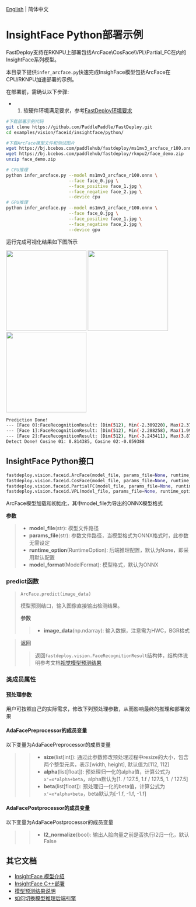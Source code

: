 [English](README.md) | 简体中文
# InsightFace Python部署示例

FastDeploy支持在RKNPU上部署包括ArcFace\CosFace\VPL\Partial_FC在内的InsightFace系列模型。

本目录下提供`infer_arcface.py`快速完成InsighFace模型包括ArcFace在CPU/RKNPU加速部署的示例。


在部署前，需确认以下步骤:

- 1. 软硬件环境满足要求，参考[FastDeploy环境要求](../../../../../../docs/cn/build_and_install/rknpu2.md)

```bash
#下载部署示例代码
git clone https://github.com/PaddlePaddle/FastDeploy.git
cd examples/vision/faceid/insightface/python/

#下载ArcFace模型文件和测试图片
wget https://bj.bcebos.com/paddlehub/fastdeploy/ms1mv3_arcface_r100.onnx
wget https://bj.bcebos.com/paddlehub/fastdeploy/rknpu2/face_demo.zip
unzip face_demo.zip

# CPU推理
python infer_arcface.py --model ms1mv3_arcface_r100.onnx \
                        --face face_0.jpg \
                        --face_positive face_1.jpg \
                        --face_negative face_2.jpg \
                        --device cpu
# GPU推理
python infer_arcface.py --model ms1mv3_arcface_r100.onnx \
                        --face face_0.jpg \
                        --face_positive face_1.jpg \
                        --face_negative face_2.jpg \
                        --device gpu
```

运行完成可视化结果如下图所示

<div width="700">
<img width="220" float="left" src="https://user-images.githubusercontent.com/67993288/184321537-860bf857-0101-4e92-a74c-48e8658d838c.JPG">
<img width="220" float="left" src="https://user-images.githubusercontent.com/67993288/184322004-a551e6e4-6f47-454e-95d6-f8ba2f47b516.JPG">
<img width="220" float="left" src="https://user-images.githubusercontent.com/67993288/184321622-d9a494c3-72f3-47f1-97c5-8a2372de491f.JPG">
</div>

```bash
Prediction Done!
--- [Face 0]:FaceRecognitionResult: [Dim(512), Min(-2.309220), Max(2.372197), Mean(0.016987)]
--- [Face 1]:FaceRecognitionResult: [Dim(512), Min(-2.288258), Max(1.995104), Mean(-0.003400)]
--- [Face 2]:FaceRecognitionResult: [Dim(512), Min(-3.243411), Max(3.875866), Mean(-0.030682)]
Detect Done! Cosine 01: 0.814385, Cosine 02:-0.059388

```

## InsightFace Python接口

```python
fastdeploy.vision.faceid.ArcFace(model_file, params_file=None, runtime_option=None, model_format=ModelFormat.ONNX)
fastdeploy.vision.faceid.CosFace(model_file, params_file=None, runtime_option=None, model_format=ModelFormat.ONNX)
fastdeploy.vision.faceid.PartialFC(model_file, params_file=None, runtime_option=None, model_format=ModelFormat.ONNX)
fastdeploy.vision.faceid.VPL(model_file, params_file=None, runtime_option=None, model_format=ModelFormat.ONNX)
```

ArcFace模型加载和初始化，其中model_file为导出的ONNX模型格式

**参数**

> * **model_file**(str): 模型文件路径
> * **params_file**(str): 参数文件路径，当模型格式为ONNX格式时，此参数无需设定
> * **runtime_option**(RuntimeOption): 后端推理配置，默认为None，即采用默认配置
> * **model_format**(ModelFormat): 模型格式，默认为ONNX

### predict函数

> ```python
> ArcFace.predict(image_data)
> ```
>
> 模型预测结口，输入图像直接输出检测结果。
>
> **参数**
>
> > * **image_data**(np.ndarray): 输入数据，注意需为HWC，BGR格式

> **返回**
>
> > 返回`fastdeploy.vision.FaceRecognitionResult`结构体，结构体说明参考文档[视觉模型预测结果](../../../../../docs/api/vision_results/)

### 类成员属性
#### 预处理参数
用户可按照自己的实际需求，修改下列预处理参数，从而影响最终的推理和部署效果

#### AdaFacePreprocessor的成员变量
以下变量为AdaFacePreprocessor的成员变量
> > * **size**(list[int]): 通过此参数修改预处理过程中resize的大小，包含两个整型元素，表示[width, height], 默认值为[112, 112]
> > * **alpha**(list[float]): 预处理归一化的alpha值，计算公式为`x'=x*alpha+beta`，alpha默认为[1. / 127.5, 1.f / 127.5, 1. / 127.5]
> > * **beta**(list[float]): 预处理归一化的beta值，计算公式为`x'=x*alpha+beta`，beta默认为[-1.f, -1.f, -1.f]

#### AdaFacePostprocessor的成员变量
以下变量为AdaFacePostprocessor的成员变量
> > * **l2_normalize**(bool): 输出人脸向量之前是否执行l2归一化，默认False


## 其它文档

- [InsightFace 模型介绍](..)
- [InsightFace C++部署](../cpp)
- [模型预测结果说明](../../../../../../docs/api/vision_results/)
- [如何切换模型推理后端引擎](../../../../../docs/cn/faq/how_to_change_backend.md)
